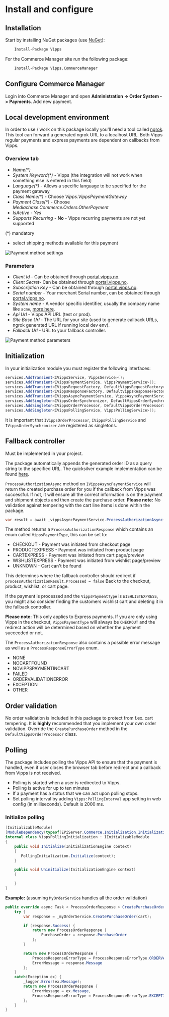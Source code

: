 <!-- START_METADATA
---
title: Install and configure Optimizely
sidebar_label: Install and configure
sidebar_position: 10
pagination_next: null
pagination_prev: null
---
END_METADATA -->

# Install and configure

## Installation

Start by installing NuGet packages (use [NuGet](https://nuget.episerver.com/)):

```bash
    Install-Package Vipps
```

For the Commerce Manager site run the following package:

```bash
    Install-Package Vipps.CommerceManager
```

## Configure Commerce Manager

Login into Commerce Manager and open **Administration -> Order System -> Payments**. Add new payment.

## Local development environment

In order to use / work on this package locally you'll need a tool called [ngrok](https://www.ngrok.com). This tool can forward a generated ngrok URL to a localhost URL. Both Vipps regular payments and express payments are dependent on callbacks from Vipps.

### Overview tab

- *Name(\*)*
- *System Keyword(\*)* - Vipps (the integration will not work when something else is entered in this field)
- *Language(\*)* - Allows a specific language to be specified for the payment gateway
- *Class Name(\*)* - Choose *Vipps.VippsPaymentGateway*
- *Payment Class(\*)* - Choose *Mediachase.Commerce.Orders.OtherPayment*
- *IsActive* - *Yes*
- *Supports Recurring* - **No** - Vipps recurring payments are not yet supported

(\*) mandatory

- select shipping methods available for this payment

![Payment method settings](screenshots/payment-overview.png "Payment method settings")

### Parameters

- *Client Id* - Can be obtained through [portal.vipps.no](https://portal.vipps.no).
- *Client Secret*- Can be obtained through [portal.vipps.no](https://portal.vipps.no).
- *Subscription Key* - Can be obtained through [portal.vipps.no](https://portal.vipps.no).
- *Serial number* - Your merchant Serial number, can be obtained through [portal.vipps.no](https://portal.vipps.no).
- *System name* - A vendor specific identifier, usually the company name like `acme`, [more here](https://developer.vippsmobilepay.com/docs/knowledge-base/http-headers/).
- *Api Url* - Vipps API URL (test or prod).
- *Site Base Url* - The URL for your site (used to generate callback URLs, ngrok generated URL if running local dev env).
- *Fallback Url* - URL to your fallback controller.

![Payment method parameters](screenshots/payment-parameters.png "Payment method settings")

## Initialization

In your initialization module you must register the following interfaces:

```csharp
services.AddTransient<IVippsService, VippsService>();
services.AddTransient<IVippsPaymentService, VippsPaymentService>();
services.AddTransient<IVippsRequestFactory, DefaultVippsRequestFactory>();
services.AddTransient<IVippsResponseFactory, DefaultVippsResponseFactory>();
services.AddTransient<IVippsAsyncPaymentService, VippsAsyncPaymentService>();
services.AddSingleton<IVippsOrderSynchronizer, DefaultVippsOrderSynchronizer>();
services.AddSingleton<IVippsOrderProcessor, DefaultVippsOrderProcessor>();
services.AddSingleton<IVippsPollingService, VippsPollingService>();
```

It is important that `IVippsOrderProcessor`, `IVippsPollingService` and `IVippsOrderSynchronizer` are registered as singletons.

## Fallback controller

Must be implemented in your project.

The package automatically appends the generated order ID as a query string to the specified URL. The quicksilver example implementation can be found [here](https://github.com/vippsas/vipps-episerver/blob/master/demo/Sources/EPiServer.Reference.Commerce.Site/Features/Checkout/Controllers/PaymentFallbackController.cs).

`ProcessAuthorizationAsync` method on `IVippsAsyncPaymentService` will return the created purchase order for you if the callback from Vipps was successful. If not, it will ensure all the correct information is on the payment and shipment objects and then create the purchase order.
**Please note:** No validation against tempering with the cart line items is done within the package.

```csharp
var result = await _vippsAsyncPaymentService.ProcessAuthorizationAsync(currentContactId, currentMarketId, cartName, orderId);
```

The method returns a `ProcessAuthorizationResponse` which contains an enum called `VippsPaymentType`, this can be set to:

- CHECKOUT - Payment was initiated from checkout page
- PRODUCTEXPRESS - Payment was initiated from product page
- CARTEXPRESS - Payment was initiated from cart page/preview
- WISHLISTEXPRESS - Payment was initiated from wishlist page/preview
- UNKNOWN - Cart can't be found

This determines where the fallback controller should redirect if `processAuthorizationResult.Processed = false`
Back to the checkout, product, wishlist, or cart page.

If the payment is processed and the `VippsPaymentType` is `WISHLISTEXPRESS`, you might also consider finding the customers wishlist cart and deleting it in the fallback controller.

**Please note:** This only applies to Express payments. If you are only using Vipps in the checkout, `VippsPaymentType` will always be `CHECKOUT` and the redirect action will be determined based on whether the payment succeeded or not.

The `ProcessAuthorizationResponse` also contains a possible error message as well as a `ProcessResponseErrorType` enum.

- NONE
- NOCARTFOUND
- NOVIPPSPAYMENTINCART
- FAILED
- ORDERVALIDATIONERROR
- EXCEPTION
- OTHER

## Order validation

No order validation is included in this package to protect from f.ex. cart
tempering. It is **highly** recommended that you implement your own order validation.
Override the `CreatePurchaseOrder` method in the `DefaultVippsOrderProcessor` class.

## Polling

The package includes polling the Vipps API to ensure that the payment is handled, even if user closes the browser tab before redirect and a callback from Vipps is not received.

- Polling is started when a user is redirected to Vipps.
- Polling is active for up to ten minutes
- If a payment has a status that we can act upon polling stops.
- Set polling interval by adding `Vipps:PollingInterval` app setting in web config (in milliseconds). Default is 2000 ms.

### Initialize polling

```csharp
[InitializableModule]
[ModuleDependency(typeof(EPiServer.Commerce.Initialization.InitializationModule))]
internal class VippsPollingInitialization : IInitializableModule
{
    public void Initialize(InitializationEngine context)
    {
       PollingInitialization.Initialize(context);
    }

    public void Uninitialize(InitializationEngine context)
    {

    }
}
```

**Example:** (assuming `MyOrderService` handles all the order validation)

```csharp
public override async Task < ProcessOrderResponse > CreatePurchaseOrder(ICart cart) {
    try {
        var response = _myOrderService.CreatePurchaseOrder(cart);

        if (response.Success) {
            return new ProcessOrderResponse {
                PurchaseOrder = response.PurchaseOrder
            };
        }

        return new ProcessOrderResponse {
            ProcessResponseErrorType = ProcessResponseErrorType.ORDERVALIDATIONERROR,
            ErrorMessage = response.Message
        };
    }
    catch(Exception ex) {
        _logger.Error(ex.Message);
        return new ProcessOrderResponse {
            ErrorMessage = ex.Message,
            ProcessResponseErrorType = ProcessResponseErrorType.EXCEPTION
        };
    }
}
```

